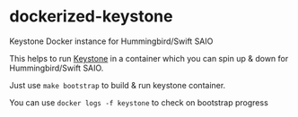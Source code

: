 # dockerized-keystone
Keystone Docker instance for Hummingbird/Swift SAIO

This helps to run [Keystone](https://github.com/openstack/keystone) in a container which you can spin up & down for Hummingbird/Swift SAIO.

Just use `make bootstrap` to build & run keystone container.

You can use `docker logs -f keystone` to check on bootstrap progress
